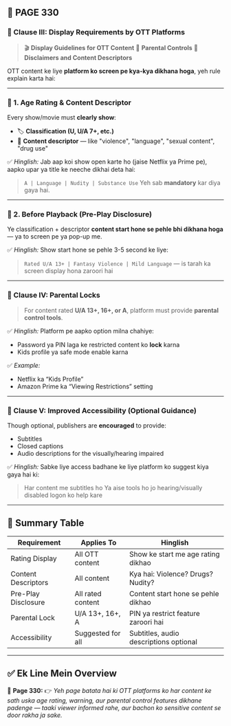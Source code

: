 ## 📄 **PAGE 330**

### 📘 Clause III: **Display Requirements by OTT Platforms**

> 🎬 **Display Guidelines for OTT Content**
> 🧒 **Parental Controls**
> 📄 **Disclaimers and Content Descriptors**

OTT content ke liye **platform ko screen pe kya-kya dikhana hoga**, yeh rule explain karta hai:

---

### 🔹 1. **Age Rating & Content Descriptor**

Every show/movie must **clearly show**:

* 🏷️ **Classification (U, U/A 7+, etc.)**
* 🧾 **Content descriptor** — like "violence", "language", "sexual content", "drug use"

✅ *Hinglish:*
Jab aap koi show open karte ho (jaise Netflix ya Prime pe), aapko upar ya title ke neeche dikhai deta hai:

> `A | Language | Nudity | Substance Use`
> Yeh sab **mandatory** kar diya gaya hai.

---

### 🔹 2. **Before Playback (Pre-Play Disclosure)**

Ye classification + descriptor **content start hone se pehle bhi dikhana hoga** — ya to screen pe ya pop-up me.

✅ *Hinglish:*
Show start hone se pehle 3-5 second ke liye:

> `Rated U/A 13+ | Fantasy Violence | Mild Language`
> — is tarah ka screen display hona zaroori hai

---

### 📘 Clause IV: **Parental Locks**

> For content rated **U/A 13+, 16+, or A**, platform must provide **parental control tools**.

✅ *Hinglish:*
Platform pe aapko option milna chahiye:

* Password ya PIN laga ke restricted content ko **lock** karna
* Kids profile ya safe mode enable karna

✅ *Example:*

* Netflix ka “Kids Profile”
* Amazon Prime ka “Viewing Restrictions” setting

---

### 📘 Clause V: **Improved Accessibility (Optional Guidance)**

Though optional, publishers are **encouraged** to provide:

* Subtitles
* Closed captions
* Audio descriptions for the visually/hearing impaired

✅ *Hinglish:*
Sabke liye access badhane ke liye platform ko suggest kiya gaya hai ki:

> Har content me subtitles ho
> Ya aise tools ho jo hearing/visually disabled logon ko help kare

---

## 🧩 Summary Table

| Requirement         | Applies To        | Hinglish                               |
| ------------------- | ----------------- | -------------------------------------- |
| Rating Display      | All OTT content   | Show ke start me age rating dikhao     |
| Content Descriptors | All content       | Kya hai: Violence? Drugs? Nudity?      |
| Pre-Play Disclosure | All rated content | Content start hone se pehle dikhao     |
| Parental Lock       | U/A 13+, 16+, A   | PIN ya restrict feature zaroori hai    |
| Accessibility       | Suggested for all | Subtitles, audio descriptions optional |

---

## ✅ **Ek Line Mein Overview**

📌 **Page 330:**
👉 *Yeh page batata hai ki OTT platforms ko har content ke sath uska age rating, warning, aur parental control features dikhane padenge — taaki viewer informed rahe, aur bachon ko sensitive content se door rakha ja sake.*
